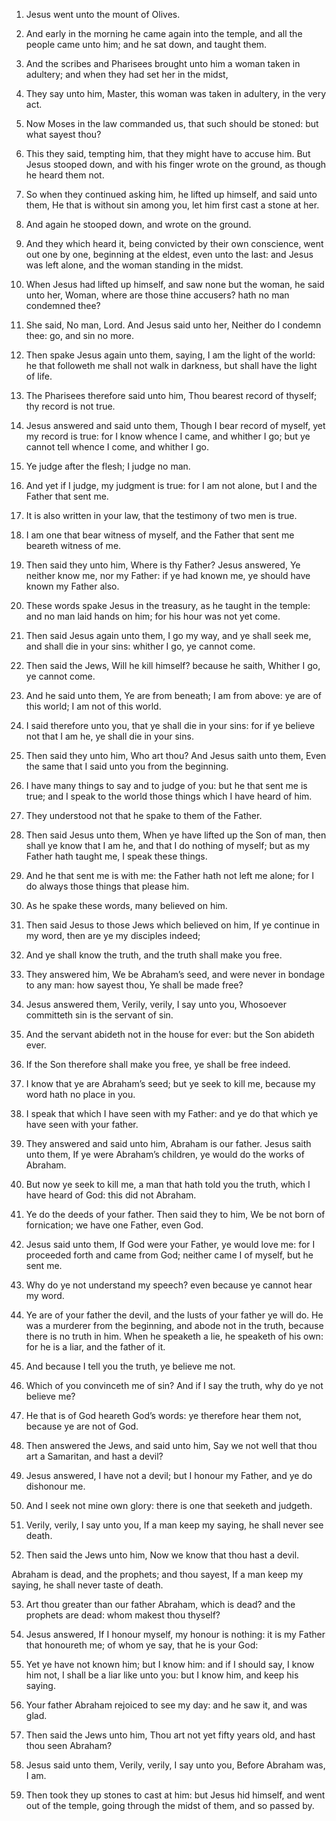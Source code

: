 1. Jesus went unto the mount of Olives.

2. And early in the morning he came again into the temple, and all
the people came unto him; and he sat down, and taught them.

3. And the scribes and Pharisees brought unto him a woman taken in
adultery; and when they had set her in the midst,

4. They say unto
him, Master, this woman was taken in adultery, in the very act.

5. Now Moses in the law commanded us, that such should be stoned: but
what sayest thou?

6. This they said, tempting him, that they might
have to accuse him. But Jesus stooped down, and with his finger wrote
on the ground, as though he heard them not.

7. So when they continued asking him, he lifted up himself, and said
unto them, He that is without sin among you, let him first cast a
stone at her.

8. And again he stooped down, and wrote on the ground.

9. And they which heard it, being convicted by their own conscience,
went out one by one, beginning at the eldest, even unto the last: and
Jesus was left alone, and the woman standing in the midst.

10. When Jesus had lifted up himself, and saw none but the woman, he
said unto her, Woman, where are those thine accusers? hath no man
condemned thee?

11. She said, No man, Lord. And Jesus said unto her,
Neither do I condemn thee: go, and sin no more.

12. Then spake Jesus again unto them, saying, I am the light of the
world: he that followeth me shall not walk in darkness, but shall have
the light of life.

13. The Pharisees therefore said unto him, Thou bearest record of
thyself; thy record is not true.

14. Jesus answered and said unto them, Though I bear record of
myself, yet my record is true: for I know whence I came, and whither I
go; but ye cannot tell whence I come, and whither I go.

15. Ye judge after the flesh; I judge no man.

16. And yet if I judge, my judgment is true: for I am not alone, but
I and the Father that sent me.

17. It is also written in your law, that the testimony of two men is
true.

18. I am one that bear witness of myself, and the Father that sent me
beareth witness of me.

19. Then said they unto him, Where is thy Father? Jesus answered, Ye
neither know me, nor my Father: if ye had known me, ye should have
known my Father also.

20. These words spake Jesus in the treasury, as he taught in the
temple: and no man laid hands on him; for his hour was not yet come.

21. Then said Jesus again unto them, I go my way, and ye shall seek
me, and shall die in your sins: whither I go, ye cannot come.

22. Then said the Jews, Will he kill himself? because he saith,
Whither I go, ye cannot come.

23. And he said unto them, Ye are from beneath; I am from above: ye
are of this world; I am not of this world.

24. I said therefore unto you, that ye shall die in your sins: for if
ye believe not that I am he, ye shall die in your sins.

25. Then said they unto him, Who art thou? And Jesus saith unto them,
Even the same that I said unto you from the beginning.

26. I have many things to say and to judge of you: but he that sent
me is true; and I speak to the world those things which I have heard
of him.

27. They understood not that he spake to them of the Father.

28. Then said Jesus unto them, When ye have lifted up the Son of man,
then shall ye know that I am he, and that I do nothing of myself; but
as my Father hath taught me, I speak these things.

29. And he that sent me is with me: the Father hath not left me
alone; for I do always those things that please him.

30. As he spake these words, many believed on him.

31. Then said Jesus to those Jews which believed on him, If ye
continue in my word, then are ye my disciples indeed;

32. And ye
shall know the truth, and the truth shall make you free.

33. They answered him, We be Abraham’s seed, and were never in
bondage to any man: how sayest thou, Ye shall be made free?

34. Jesus answered them, Verily, verily, I say unto you, Whosoever
committeth sin is the servant of sin.

35. And the servant abideth not in the house for ever: but the Son
abideth ever.

36. If the Son therefore shall make you free, ye shall be free
indeed.

37. I know that ye are Abraham’s seed; but ye seek to kill me,
because my word hath no place in you.

38. I speak that which I have seen with my Father: and ye do that
which ye have seen with your father.

39. They answered and said unto him, Abraham is our father. Jesus
saith unto them, If ye were Abraham’s children, ye would do the works
of Abraham.

40. But now ye seek to kill me, a man that hath told you the truth,
which I have heard of God: this did not Abraham.

41. Ye do the deeds of your father. Then said they to him, We be not
born of fornication; we have one Father, even God.

42. Jesus said unto them, If God were your Father, ye would love me:
for I proceeded forth and came from God; neither came I of myself, but
he sent me.

43. Why do ye not understand my speech? even because ye cannot hear
my word.

44. Ye are of your father the devil, and the lusts of your father ye
will do. He was a murderer from the beginning, and abode not in the
truth, because there is no truth in him. When he speaketh a lie, he
speaketh of his own: for he is a liar, and the father of it.

45. And because I tell you the truth, ye believe me not.

46. Which of you convinceth me of sin? And if I say the truth, why do
ye not believe me?

47. He that is of God heareth God’s words: ye
therefore hear them not, because ye are not of God.

48. Then answered the Jews, and said unto him, Say we not well that
thou art a Samaritan, and hast a devil?

49. Jesus answered, I have
not a devil; but I honour my Father, and ye do dishonour me.

50. And I seek not mine own glory: there is one that seeketh and
judgeth.

51. Verily, verily, I say unto you, If a man keep my saying, he shall
never see death.

52. Then said the Jews unto him, Now we know that thou hast a devil.

Abraham is dead, and the prophets; and thou sayest, If a man keep my
saying, he shall never taste of death.

53. Art thou greater than our father Abraham, which is dead? and the
prophets are dead: whom makest thou thyself?

54. Jesus answered, If
I honour myself, my honour is nothing: it is my Father that honoureth
me; of whom ye say, that he is your God:

55. Yet ye have not known
him; but I know him: and if I should say, I know him not, I shall be a
liar like unto you: but I know him, and keep his saying.

56. Your father Abraham rejoiced to see my day: and he saw it, and
was glad.

57. Then said the Jews unto him, Thou art not yet fifty years old,
and hast thou seen Abraham?

58. Jesus said unto them, Verily,
verily, I say unto you, Before Abraham was, I am.

59. Then took they up stones to cast at him: but Jesus hid himself,
and went out of the temple, going through the midst of them, and so
passed by.